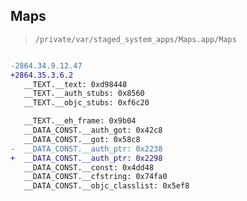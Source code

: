 ## Maps

> `/private/var/staged_system_apps/Maps.app/Maps`

```diff

-2864.34.9.12.47
+2864.35.3.6.2
   __TEXT.__text: 0xd98448
   __TEXT.__auth_stubs: 0x8560
   __TEXT.__objc_stubs: 0xf6c20

   __TEXT.__eh_frame: 0x9b04
   __DATA_CONST.__auth_got: 0x42c8
   __DATA_CONST.__got: 0x58c8
-  __DATA_CONST.__auth_ptr: 0x2238
+  __DATA_CONST.__auth_ptr: 0x2298
   __DATA_CONST.__const: 0x4dd48
   __DATA_CONST.__cfstring: 0x74fa0
   __DATA_CONST.__objc_classlist: 0x5ef8

```
